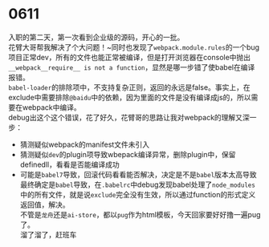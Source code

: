 # 0611

入职的第二天，第一次看到企业级的源码，开心的一批。<br>
花臂大哥帮我解决了个大问题！~同时也发现了`webpack.module.rules`的一个bug<br>
项目正常dev，所有的文件也能正常被编译，但是打开浏览器在console中抛出`__webpack__require__ is not a function`，显然是哪一步错了使babel在编译报错。<br>
`babel-loader`的排除项中，不支持复杂正则，返回的永远是false。事实上，在exclude中需要排除`@baidu`中的依赖，因为里面的文件是没有编译成js的，所以需要在webpack中编译。<br>
debug出这个这个错误，花了好久，花臂哥的思路让我对webpack的理解又深一步：
- 猜测疑似webpack的manifest文件未引入
- 猜测疑似`dev`的plugin项导致wbepack编译异常，删除plugin中，保留definedll，看看是否能编译成功
- 可能是`babel7`导致，回滚代码看看能否解决，决定是不是`babel`版本太高导致
最终确定是`babel`导致，在`.babelrc`中debug发现babel处理了`node_modules`中的所有文件，就是说`exclude`完全没有生效，所以通过function的形式定义返回值，解决。<br>
不管是`龙舟`还是`ai-store`，都以`pug`作为html模板，今天回家要好好撸一遍pug了。<br>
溜了溜了，赶班车
